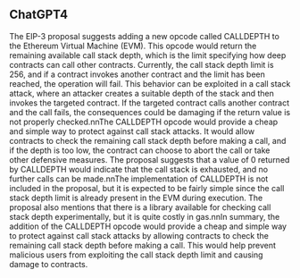 ## ChatGPT4

The EIP-3 proposal suggests adding a new opcode called CALLDEPTH to the Ethereum Virtual Machine (EVM). This opcode would return the remaining available call stack depth, which is the limit specifying how deep contracts can call other contracts. Currently, the call stack depth limit is 256, and if a contract invokes another contract and the limit has been reached, the operation will fail. This behavior can be exploited in a call stack attack, where an attacker creates a suitable depth of the stack and then invokes the targeted contract. If the targeted contract calls another contract and the call fails, the consequences could be damaging if the return value is not properly checked.nnThe CALLDEPTH opcode would provide a cheap and simple way to protect against call stack attacks. It would allow contracts to check the remaining call stack depth before making a call, and if the depth is too low, the contract can choose to abort the call or take other defensive measures. The proposal suggests that a value of 0 returned by CALLDEPTH would indicate that the call stack is exhausted, and no further calls can be made.nnThe implementation of CALLDEPTH is not included in the proposal, but it is expected to be fairly simple since the call stack depth limit is already present in the EVM during execution. The proposal also mentions that there is a library available for checking call stack depth experimentally, but it is quite costly in gas.nnIn summary, the addition of the CALLDEPTH opcode would provide a cheap and simple way to protect against call stack attacks by allowing contracts to check the remaining call stack depth before making a call. This would help prevent malicious users from exploiting the call stack depth limit and causing damage to contracts.

